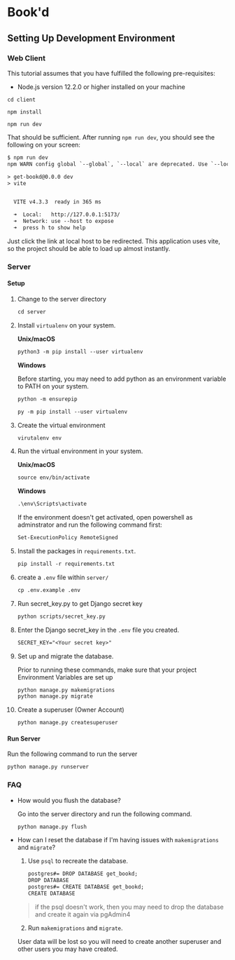 # Book'd

## Setting Up Development Environment

### Web Client

This tutorial assumes that you have fulfilled the following pre-requisites:

- Node.js version 12.2.0 or higher installed on your machine

```init
cd client
```

```init
npm install
```

```init
npm run dev
```

That should be sufficient. After running `npm run dev`, you should see the following on your screen:

```txt
$ npm run dev
npm WARN config global `--global`, `--local` are deprecated. Use `--location=global` instead.

> get-bookd@0.0.0 dev
> vite


  VITE v4.3.3  ready in 365 ms

  ➜  Local:   http://127.0.0.1:5173/
  ➜  Network: use --host to expose
  ➜  press h to show help
```

Just click the link at local host to be redirected. This application uses vite, so the project should be able to load up almost instantly.

### Server

#### Setup

1. Change to the server directory

   ```txt
   cd server
   ```

2. Install `virtualenv` on your system.

   **Unix/macOS**

   ```txt
   python3 -m pip install --user virtualenv
   ```

   **Windows**

   Before starting, you may need to add python as an environment variable to PATH on your system.

   ```txt
   python -m ensurepip
   ```

   ```txt
   py -m pip install --user virtualenv
   ```

3. Create the virtual environment

   ```txt
   virutalenv env
   ```

4. Run the virtual environment in your system.

   **Unix/macOS**

   ```txt
   source env/bin/activate
   ```

   **Windows**

   ```txt
   .\env\Scripts\activate
   ```

   If the environment doesn't get activated, open powershell as adminstrator and run the following command first:

   ```txt
   Set-ExecutionPolicy RemoteSigned
   ```

5. Install the packages in `requirements.txt`.

   ```txt
   pip install -r requirements.txt
   ```

6. create a `.env` file within `server/`

   ```txt
   cp .env.example .env
   ```

7. Run secret_key.py to get Django secret key

   ```txt
   python scripts/secret_key.py
   ```

8. Enter the Django secret_key in the `.env` file you created.

   ```txt
   SECRET_KEY="<Your secret key>"
   ```

9. Set up and migrate the database.

   Prior to running these commands, make sure that your project Environment Variables are set up

   ```txt
   python manage.py makemigrations
   python manage.py migrate
   ```

10. Create a superuser (Owner Account)

    ```txt
    python manage.py createsuperuser
    ```

#### Run Server

Run the following command to run the server

```txt
python manage.py runserver
```

### FAQ

- How would you flush the database?

  Go into the server directory and run the following command.

  ```txt
  python manage.py flush
  ```

- How can I reset the database if I'm having issues with `makemigrations` and `migrate`?

  1. Use `psql` to recreate the database.

     ```txt
     postgres#= DROP DATABASE get_bookd;
     DROP DATABASE
     postgres#= CREATE DATABASE get_bookd;
     CREATE DATABASE
     ```

   > if the psql doesn't work, then you may need to drop the database and create it again via pgAdmin4

  2. Run `makemigrations` and `migrate`.

  User data will be lost so you will need to create another superuser and other users you may have created.